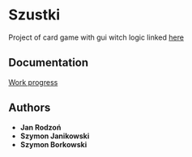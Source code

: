 # Szustki
Project of card game with gui witch logic linked <a href="https://docs.google.com/document/d/1UzhqULwhB6ueXoEG-X2whsShD8lrHJ8TGXExa49ohVY/edit">here</a>

## Documentation
<a href="https://docs.google.com/document/d/15Y73bpLLj9OuQdoXqrbfJGkiQGQVUAo1sFe8dmF1Y7k/edit?usp=sharing">Work progress</a>

## Authors

* **Jan Rodzoń**
* **Szymon Janikowski**
* **Szymon Borkowski**
